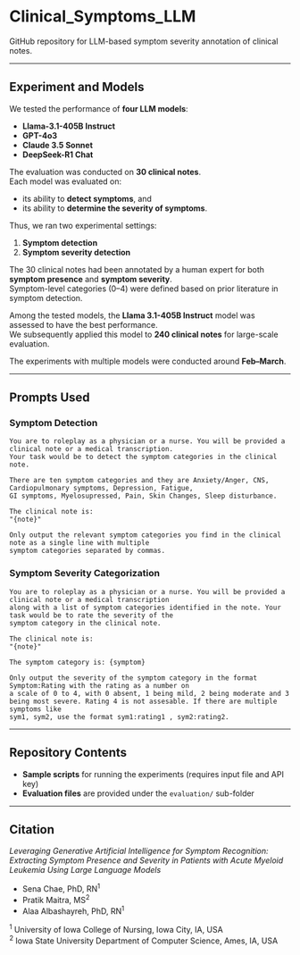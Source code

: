 # Clinical_Symptoms_LLM

GitHub repository for LLM-based symptom severity annotation of clinical notes.

---

## Experiment and Models

We tested the performance of **four LLM models**:  
- **Llama-3.1-405B Instruct**  
- **GPT-4o3**  
- **Claude 3.5 Sonnet**  
- **DeepSeek-R1 Chat**

The evaluation was conducted on **30 clinical notes**.  
Each model was evaluated on:  
- its ability to **detect symptoms**, and  
- its ability to **determine the severity of symptoms**.

Thus, we ran two experimental settings:  
1. **Symptom detection**  
2. **Symptom severity detection**

The 30 clinical notes had been annotated by a human expert for both **symptom presence** and **symptom severity**.  
Symptom-level categories (0–4) were defined based on prior literature in symptom detection.

Among the tested models, the **Llama 3.1-405B Instruct** model was assessed to have the best performance.  
We subsequently applied this model to **240 clinical notes** for large-scale evaluation.

The experiments with multiple models were conducted around **Feb–March**.

---

## Prompts Used

### Symptom Detection

```text
You are to roleplay as a physician or a nurse. You will be provided a clinical note or a medical transcription. 
Your task would be to detect the symptom categories in the clinical note. 

There are ten symptom categories and they are Anxiety/Anger, CNS, Cardiopulmonary symptoms, Depression, Fatigue, 
GI symptoms, Myelosupressed, Pain, Skin Changes, Sleep disturbance. 

The clinical note is:
"{note}"

Only output the relevant symptom categories you find in the clinical note as a single line with multiple 
symptom categories separated by commas.
```

### Symptom Severity Categorization

```text
You are to roleplay as a physician or a nurse. You will be provided a clinical note or a medical transcription 
along with a list of symptom categories identified in the note. Your task would be to rate the severity of the 
symptom category in the clinical note. 

The clinical note is:
"{note}" 

The symptom category is: {symptom}

Only output the severity of the symptom category in the format Symptom:Rating with the rating as a number on 
a scale of 0 to 4, with 0 absent, 1 being mild, 2 being moderate and 3 being most severe. Rating 4 is not assesable. If there are multiple symptoms like 
sym1, sym2, use the format sym1:rating1 , sym2:rating2.
```

---

## Repository Contents

- **Sample scripts** for running the experiments (requires input file and API key)  
- **Evaluation files** are provided under the `evaluation/` sub-folder  

---

## Citation

*Leveraging Generative Artificial Intelligence for Symptom Recognition: Extracting Symptom Presence and Severity in Patients with Acute Myeloid Leukemia Using Large Language Models*

- Sena Chae, PhD, RN<sup>1</sup>  
- Pratik Maitra, MS<sup>2</sup>  
- Alaa Albashayreh, PhD, RN<sup>1</sup>  

<sup>1</sup> University of Iowa College of Nursing, Iowa City, IA, USA  
<sup>2</sup> Iowa State University Department of Computer Science, Ames, IA, USA  



